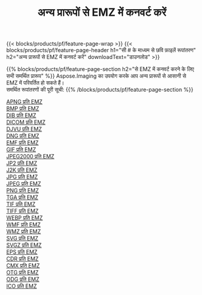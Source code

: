 ﻿---
title: अन्य प्रारूपों से EMZ में कनवर्ट करें 
weight: 3920
url: /hi/net/conversion/to/emz 
lang: hi
langdirlevel: 2
locales: zh-hans,ja,it,ru,de,es,fr,nl,id,lt,pl,pt,vi,tr,ko,zh-hant,ar,hi,th,sv,cs,uk,he
description: Aspose.Imaging का उपयोग करके आप अन्य प्रारूपों से EMZ में आसानी से रूपांतरित कर सकते हैं
---

{{< blocks/products/pf/feature-page-wrap >}}
{{< blocks/products/pf/feature-page-header h1="सी # के माध्यम से छवि फ़ाइलें रूपांतरण" h2="अन्य प्रारूपों से EMZ में कनवर्ट करें" downloadText="डाउनलोड" >}}


{{% blocks/products/pf/feature-page-section  h2="से EMZ में कनवर्ट करने के लिए सभी समर्थित प्रारूप" %}}
Aspose.Imaging का उपयोग करके आप अन्य प्रारूपों से आसानी से EMZ में परिवर्तित हो सकते हैं।
<br/>
समर्थित रूपांतरणों की पूरी सूची:
{{% /blocks/products/pf/feature-page-section %}}
<div class="container-fluid productfamilypage bg-gray">
    <div class="convertypes bg-gray agp-content section">
        <div class="container">
		<div class="row other-converters">
		    <div class='col-md-2 other-converter remove-lp remove-rp'><a href="/imaging/hi/net/conversion/apng-to-emz" >APNG प्रति EMZ</a></div>
<div class='col-md-2 other-converter remove-lp remove-rp'><a href="/imaging/hi/net/conversion/bmp-to-emz" >BMP प्रति EMZ</a></div>
<div class='col-md-2 other-converter remove-lp remove-rp'><a href="/imaging/hi/net/conversion/dib-to-emz" >DIB प्रति EMZ</a></div>
<div class='col-md-2 other-converter remove-lp remove-rp'><a href="/imaging/hi/net/conversion/dicom-to-emz" >DICOM प्रति EMZ</a></div>
<div class='col-md-2 other-converter remove-lp remove-rp'><a href="/imaging/hi/net/conversion/djvu-to-emz" >DJVU प्रति EMZ</a></div>
<div class='col-md-2 other-converter remove-lp remove-rp'><a href="/imaging/hi/net/conversion/dng-to-emz" >DNG प्रति EMZ</a></div>
<div class='col-md-2 other-converter remove-lp remove-rp'><a href="/imaging/hi/net/conversion/emf-to-emz" >EMF प्रति EMZ</a></div>
<div class='col-md-2 other-converter remove-lp remove-rp'><a href="/imaging/hi/net/conversion/gif-to-emz" >GIF प्रति EMZ</a></div>
<div class='col-md-2 other-converter remove-lp remove-rp'><a href="/imaging/hi/net/conversion/jpeg2000-to-emz" >JPEG2000 प्रति EMZ</a></div>
<div class='col-md-2 other-converter remove-lp remove-rp'><a href="/imaging/hi/net/conversion/jp2-to-emz" >JP2 प्रति EMZ</a></div>
<div class='col-md-2 other-converter remove-lp remove-rp'><a href="/imaging/hi/net/conversion/j2k-to-emz" >J2K प्रति EMZ</a></div>
<div class='col-md-2 other-converter remove-lp remove-rp'><a href="/imaging/hi/net/conversion/jpg-to-emz" >JPG प्रति EMZ</a></div>
<div class='col-md-2 other-converter remove-lp remove-rp'><a href="/imaging/hi/net/conversion/jpeg-to-emz" >JPEG प्रति EMZ</a></div>
<div class='col-md-2 other-converter remove-lp remove-rp'><a href="/imaging/hi/net/conversion/png-to-emz" >PNG प्रति EMZ</a></div>
<div class='col-md-2 other-converter remove-lp remove-rp'><a href="/imaging/hi/net/conversion/tga-to-emz" >TGA प्रति EMZ</a></div>
<div class='col-md-2 other-converter remove-lp remove-rp'><a href="/imaging/hi/net/conversion/tif-to-emz" >TIF प्रति EMZ</a></div>
<div class='col-md-2 other-converter remove-lp remove-rp'><a href="/imaging/hi/net/conversion/tiff-to-emz" >TIFF प्रति EMZ</a></div>
<div class='col-md-2 other-converter remove-lp remove-rp'><a href="/imaging/hi/net/conversion/webp-to-emz" >WEBP प्रति EMZ</a></div>
<div class='col-md-2 other-converter remove-lp remove-rp'><a href="/imaging/hi/net/conversion/wmf-to-emz" >WMF प्रति EMZ</a></div>
<div class='col-md-2 other-converter remove-lp remove-rp'><a href="/imaging/hi/net/conversion/wmz-to-emz" >WMZ प्रति EMZ</a></div>
<div class='col-md-2 other-converter remove-lp remove-rp'><a href="/imaging/hi/net/conversion/svg-to-emz" >SVG प्रति EMZ</a></div>
<div class='col-md-2 other-converter remove-lp remove-rp'><a href="/imaging/hi/net/conversion/svgz-to-emz" >SVGZ प्रति EMZ</a></div>
<div class='col-md-2 other-converter remove-lp remove-rp'><a href="/imaging/hi/net/conversion/eps-to-emz" >EPS प्रति EMZ</a></div>
<div class='col-md-2 other-converter remove-lp remove-rp'><a href="/imaging/hi/net/conversion/cdr-to-emz" >CDR प्रति EMZ</a></div>
<div class='col-md-2 other-converter remove-lp remove-rp'><a href="/imaging/hi/net/conversion/cmx-to-emz" >CMX प्रति EMZ</a></div>
<div class='col-md-2 other-converter remove-lp remove-rp'><a href="/imaging/hi/net/conversion/otg-to-emz" >OTG प्रति EMZ</a></div>
<div class='col-md-2 other-converter remove-lp remove-rp'><a href="/imaging/hi/net/conversion/odg-to-emz" >ODG प्रति EMZ</a></div>
<div class='col-md-2 other-converter remove-lp remove-rp'><a href="/imaging/hi/net/conversion/ico-to-emz" >ICO प्रति EMZ</a></div>
                </div>
        </div>
    </div>
</div>
<br/>

